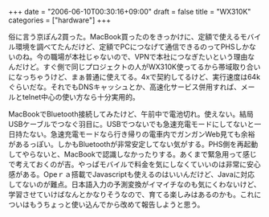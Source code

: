 +++
date = "2006-06-10T00:30:16+09:00"
draft = false
title = "WX310K"
categories = ["hardware"]
+++

俗に言う京ぽん2買った。MacBook買ったのをきっかけに、定額で使えるモバイル環境を調べてたんだけど、定額でPCにつなげて通信できるのってPHSしかないのね。今の職場が本社じゃないので、VPNで本社につなぎたいという理由なんだけど。すぐ側で同じプロジェクトの人がWX310K使ってるから帯域取り合いになっちゃうけど、まぁ普通に使えてる。4xで契約してるけど、実行速度は64kぐらいだな。それでもDNSキャッシュとか、高速化サービス併用すれば、メールとtelnet中心の使い方なら十分実用的。

MacBookでBluetooth接続してみたけど、午前中で電池切れ。使えない。結局USBケーブルでつなぐ羽目に。USBでつないでも急速充電モードにしてないと一日持たない。急速充電モードなら行き帰りの電車内でガンガンWeb見ても余裕があるっぽい。しかもBluetoothが非常安定してない気がする。PHS側を再起動してやらないと、MacBookで認識しなかったりする。あくまで緊急用って感じで考えておくのが吉。やっぱモバイルで料金を気にしなくていいのは非常に安心感がある。Opeｒａ搭載でJavascriptも使えるのはいいんだけど、Javaに対応してないのが難点。日本語入力の予測変換がイマイチなのも気にくわないけど、学習させていけばなんとかなりそうなので、育てる楽しみはあるのかも。これについはもうちょっと使い込んでから改めて報告しようと思う。
